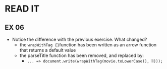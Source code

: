 # READ IT
## EX 06
* Notice the difference with the previous exercise. What changed?
  * the `wrapWithTag {}`function has been written as an arrow function that returns a default value
  * the parseTitle function has been removed, and replaced by:
    * `... => document.write(wrapWithTag(movie.toLowerCase(), `li`)));`
